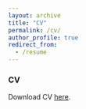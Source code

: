 ```yaml
---
layout: archive
title: "CV"
permalink: /cv/
author_profile: true
redirect_from:
  - /resume
---
```


### CV
Download CV [here](http://takumishibaike.github.io/files/shibaike_cv.pdf).
